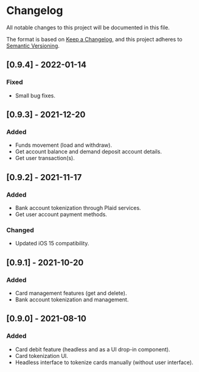 # Changelog
All notable changes to this project will be documented in this file.

The format is based on [Keep a Changelog](https://keepachangelog.com/en/1.0.0/),
and this project adheres to [Semantic Versioning](https://semver.org/spec/v2.0.0.html).

## [0.9.4] - 2022-01-14
### Fixed
- Small bug fixes.

## [0.9.3] - 2021-12-20
### Added
- Funds movement (load and withdraw).
- Get account balance and demand deposit account details.
- Get user transaction(s).

## [0.9.2] - 2021-11-17
### Added
- Bank account tokenization through Plaid services.
- Get user account payment methods.
### Changed
- Updated iOS 15 compatibility.

## [0.9.1] - 2021-10-20
### Added
- Card management features (get and delete).
- Bank account tokenization and management.

## [0.9.0] - 2021-08-10
### Added
- Card debit feature (headless and as a UI drop-in component).
- Card tokenization UI.
- Headless interface to tokenize cards manually (without user interface).